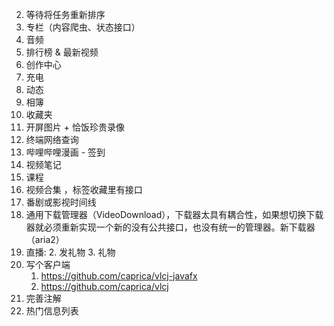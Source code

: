 2. 等待将任务重新排序
4. 专栏（内容爬虫、状态接口）
5. 音频
6. 排行榜 & 最新视频
7. 创作中心
8. 充电
9. 动态
10. 相簿
11. 收藏夹
12. 开屏图片 + 恰饭珍贵录像
13. 终端网络查询
14. 哔哩哔哩漫画 - 签到
15. 视频笔记
16. 课程
17. 视频合集 ，标签收藏里有接口
18. 番剧或影视时间线
19. 通用下载管理器（VideoDownload），下载器太具有耦合性，如果想切换下载器就必须重新实现一个新的没有公共接口，也没有统一的管理器。新下载器（aria2）
20. 直播:
     2. 发礼物
     3. 礼物
21. 写个客户端
     1. https://github.com/caprica/vlcj-javafx
     2. https://github.com/caprica/vlcj
22. 完善注解
23. 热门信息列表
